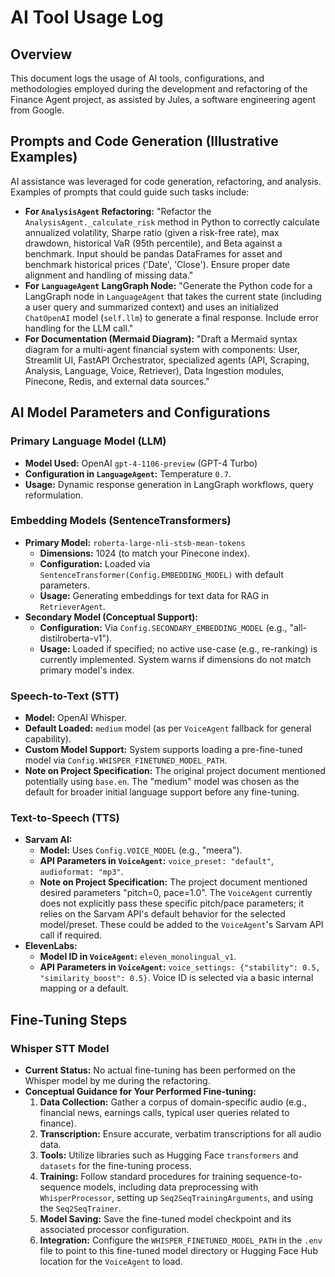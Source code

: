 # AI Tool Usage Log

## Overview
This document logs the usage of AI tools, configurations, and methodologies employed during the development and refactoring of the Finance Agent project, as assisted by Jules, a software engineering agent from Google.

## Prompts and Code Generation (Illustrative Examples)
AI assistance was leveraged for code generation, refactoring, and analysis. Examples of prompts that could guide such tasks include:

*   **For `AnalysisAgent` Refactoring:** "Refactor the `AnalysisAgent._calculate_risk` method in Python to correctly calculate annualized volatility, Sharpe ratio (given a risk-free rate), max drawdown, historical VaR (95th percentile), and Beta against a benchmark. Input should be pandas DataFrames for asset and benchmark historical prices ('Date', 'Close'). Ensure proper date alignment and handling of missing data."
*   **For `LanguageAgent` LangGraph Node:** "Generate the Python code for a LangGraph node in `LanguageAgent` that takes the current state (including a user query and summarized context) and uses an initialized `ChatOpenAI` model (`self.llm`) to generate a final response. Include error handling for the LLM call."
*   **For Documentation (Mermaid Diagram):** "Draft a Mermaid syntax diagram for a multi-agent financial system with components: User, Streamlit UI, FastAPI Orchestrator, specialized agents (API, Scraping, Analysis, Language, Voice, Retriever), Data Ingestion modules, Pinecone, Redis, and external data sources."

## AI Model Parameters and Configurations

### Primary Language Model (LLM)
*   **Model Used:** OpenAI `gpt-4-1106-preview` (GPT-4 Turbo)
*   **Configuration in `LanguageAgent`:** Temperature `0.7`.
*   **Usage:** Dynamic response generation in LangGraph workflows, query reformulation.

### Embedding Models (SentenceTransformers)
*   **Primary Model:** `roberta-large-nli-stsb-mean-tokens`
    *   **Dimensions:** 1024 (to match your Pinecone index).
    *   **Configuration:** Loaded via `SentenceTransformer(Config.EMBEDDING_MODEL)` with default parameters.
    *   **Usage:** Generating embeddings for text data for RAG in `RetrieverAgent`.
*   **Secondary Model (Conceptual Support):**
    *   **Configuration:** Via `Config.SECONDARY_EMBEDDING_MODEL` (e.g., "all-distilroberta-v1").
    *   **Usage:** Loaded if specified; no active use-case (e.g., re-ranking) is currently implemented. System warns if dimensions do not match primary model's index.

### Speech-to-Text (STT)
*   **Model:** OpenAI Whisper.
*   **Default Loaded:** `medium` model (as per `VoiceAgent` fallback for general capability).
*   **Custom Model Support:** System supports loading a pre-fine-tuned model via `Config.WHISPER_FINETUNED_MODEL_PATH`.
*   **Note on Project Specification:** The original project document mentioned potentially using `base.en`. The "medium" model was chosen as the default for broader initial language support before any fine-tuning.

### Text-to-Speech (TTS)
*   **Sarvam AI:**
    *   **Model:** Uses `Config.VOICE_MODEL` (e.g., "meera").
    *   **API Parameters in `VoiceAgent`:** `voice_preset: "default"`, `audioformat: "mp3"`.
    *   **Note on Project Specification:** The project document mentioned desired parameters "pitch=0, pace=1.0". The `VoiceAgent` currently does not explicitly pass these specific pitch/pace parameters; it relies on the Sarvam API's default behavior for the selected model/preset. These could be added to the `VoiceAgent`'s Sarvam API call if required.
*   **ElevenLabs:**
    *   **Model ID in `VoiceAgent`:** `eleven_monolingual_v1`.
    *   **API Parameters in `VoiceAgent`:** `voice_settings: {"stability": 0.5, "similarity_boost": 0.5}`. Voice ID is selected via a basic internal mapping or a default.

## Fine-Tuning Steps

### Whisper STT Model
*   **Current Status:** No actual fine-tuning has been performed on the Whisper model by me during the refactoring.
*   **Conceptual Guidance for Your Performed Fine-tuning:**
    1.  **Data Collection:** Gather a corpus of domain-specific audio (e.g., financial news, earnings calls, typical user queries related to finance).
    2.  **Transcription:** Ensure accurate, verbatim transcriptions for all audio data.
    3.  **Tools:** Utilize libraries such as Hugging Face `transformers` and `datasets` for the fine-tuning process.
    4.  **Training:** Follow standard procedures for training sequence-to-sequence models, including data preprocessing with `WhisperProcessor`, setting up `Seq2SeqTrainingArguments`, and using the `Seq2SeqTrainer`.
    5.  **Model Saving:** Save the fine-tuned model checkpoint and its associated processor configuration.
    6.  **Integration:** Configure the `WHISPER_FINETUNED_MODEL_PATH` in the `.env` file to point to this fine-tuned model directory or Hugging Face Hub location for the `VoiceAgent` to load.
